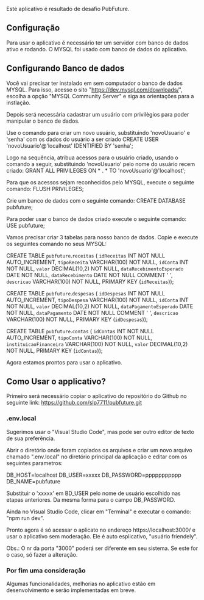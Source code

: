 Este aplicativo é resultado de desafio PubFuture.

## Configuração

Para usar o aplicativo é necessário ter um servidor com banco de dados ativo e rodando.
O MYSQL foi usado com banco de dados do aplicativo.

## Configurando Banco de dados
Você vai precisar ter instalado em sem computador o banco de dados MYSQL.
Para isso, acesse o sito "https://dev.mysql.com/downloads/", escolha a opção "MYSQL Community Server"
e siga as orientações para a instlação.

Depois será necessária cadastrar um usuário com privilègios para poder manipular o banco de dados.

Use o comando para criar um novo usuário, substituindo 'novoUsuario' e 'senha' com os dados do usuário a ser criado
CREATE USER 'novoUsuario'@'localhost' IDENTIFIED BY 'senha';

Logo na sequência, atribua acessos para o usuário criado, usando o comando a seguir, substituindo 'novoUsuario' pelo nome do usuário recem criado:
GRANT ALL PRIVILEGES ON * . * TO 'novoUsuario'@'localhost';

Para que os acessos sejam reconhecidos pelo MYSQL, execute o seguinte comando:
FLUSH PRIVILEGES;

Crie um banco de dados com o seguinte comando:
CREATE DATABASE pubfuture;

Para poder usar o banco de dados criado execute o seguinte comando:
USE pubfuture;

Vamos precisar criar 3 tabelas para nosso banco de dados. Copie e execute os seguintes comando no seus MYSQL:

CREATE TABLE `pubfuture`.`receitas` (
  `idReceitas` INT NOT NULL AUTO_INCREMENT,
  `tipoReceita` VARCHAR(100) NOT NULL,
  `idConta` INT NOT NULL,
  `valor` DECIMAL(10,2) NOT NULL,
  `dataRecebimentoEsperado` DATE NOT NULL,
  `dataRecebimento` DATE NOT NULL COMMENT '	',
  `descricao` VARCHAR(100) NOT NULL,
  PRIMARY KEY (`idReceitas`));


  CREATE TABLE `pubfuture`.`despesas` (
  `idDespesas` INT NOT NULL AUTO_INCREMENT,
  `tipoDespesa` VARCHAR(100) NOT NULL,
  `idConta` INT NOT NULL,
  `valor` DECIMAL(10,2) NOT NULL,
  `dataPagamentoEsperado` DATE NOT NULL,
  `dataPagamento` DATE NOT NULL COMMENT '	',
  `descricao` VARCHAR(100) NOT NULL,
  PRIMARY KEY (`idDespesas`));


  CREATE TABLE `pubfuture`.`contas` (
  `idContas` INT NOT NULL AUTO_INCREMENT,
  `tipoConta` VARCHAR(100) NOT NULL,
  `instituicaoFinanceira` VARCHAR(100) NOT NULL,
  `valor` DECIMAL(10,2) NOT NULL,
  PRIMARY KEY (`idContas`));

Agora estamos prontos para usar o aplicativo.

## Como Usar o applicativo?

Primeiro será necessário copiar o aplicativo do repositório do Github no seguinte link:
https://github.com/slp7711/pubfuture.git

### .env.local

Sugerimos usar o "Visual Studio Code", mas pode ser outro editor de texto de sua preferência.

Abrir o diretório onde foram copiados os arquivos e criar um novo arquivo chamado ".env.local" no diretório principal da aplicação e editar com os seguintes parametros:

DB_HOST=localhost
DB_USER=xxxxx
DB_PASSWORD=ppppppppppp
DB_NAME=pubfuture

Substituir o 'xxxxx' em BD_USER pelo nome de usuário escolhido nas etapas anteriores. Da mesma forma para o campo DB_PASSWORD.


 Ainda no Visual Studio Code, clicar em "Terminal" e executar o comando: "npm run dev".

Pronto agora é só acessar o aplicato no endereço https://localhost:3000/ e usar o aplicativo
sem moderação. Ele é auto esplicativo, "usuário friendely".

Obs.: O nr da porta "3000" poderá ser diferente em seu sistema. Se este for o caso, só fazer a alteração.

### Por fim uma consideração

Algumas funcionalidades, melhorias no aplicativo estão em desenvolvimento e serão
implementadas em breve.

